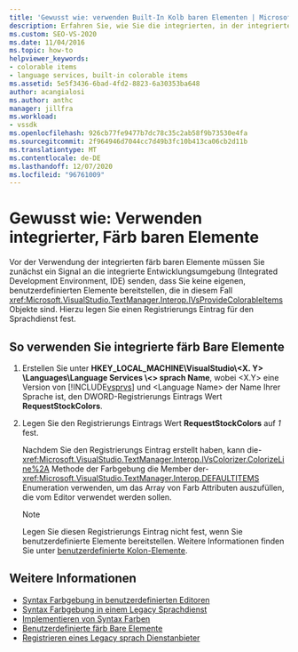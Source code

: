 ```yaml
---
title: 'Gewusst wie: verwenden Built-In Kolb baren Elementen | Microsoft-Dokumentation'
description: Erfahren Sie, wie Sie die integrierten, in der integrierten Entwicklungsumgebung (Integrated Development Environment, IDE) von Visual Studio für Ihren Sprachdienst integrierten Elemente verwenden können.
ms.custom: SEO-VS-2020
ms.date: 11/04/2016
ms.topic: how-to
helpviewer_keywords:
- colorable items
- language services, built-in colorable items
ms.assetid: 5e5f3436-6bad-4fd2-8823-6a30353ba648
author: acangialosi
ms.author: anthc
manager: jillfra
ms.workload:
- vssdk
ms.openlocfilehash: 926cb77fe9477b7dc78c35c2ab58f9b73530e4fa
ms.sourcegitcommit: 2f964946d7044cc7d49b3fc10b413ca06cb2d11b
ms.translationtype: MT
ms.contentlocale: de-DE
ms.lasthandoff: 12/07/2020
ms.locfileid: "96761009"
---
```

# <a name="how-to-use-built-in-colorable-items"></a>Gewusst wie: Verwenden integrierter, Färb baren Elemente
Vor der Verwendung der integrierten färb baren Elemente müssen Sie zunächst ein Signal an die integrierte Entwicklungsumgebung (Integrated Development Environment, IDE) senden, dass Sie keine eigenen, benutzerdefinierten Elemente bereitstellen, die in diesem Fall <xref:Microsoft.VisualStudio.TextManager.Interop.IVsProvideColorableItems> Objekte sind. Hierzu legen Sie einen Registrierungs Eintrag für den Sprachdienst fest.

## <a name="to-use-built-in-colorable-items"></a>So verwenden Sie integrierte färb Bare Elemente

1. Erstellen Sie unter **HKEY_LOCAL_MACHINE\VisualStudio\\<X. Y> \Languages\Language Services \\<\> sprach Name**, wobei \<X.Y> eine Version von [!INCLUDE[vsprvs](../../code-quality/includes/vsprvs_md.md)] und \<Language Name> der Name Ihrer Sprache ist, den DWORD-Registrierungs Eintrags Wert **RequestStockColors**.

2. Legen Sie den Registrierungs Eintrags Wert **RequestStockColors** auf *1* fest.

    Nachdem Sie den Registrierungs Eintrag erstellt haben, kann die- <xref:Microsoft.VisualStudio.TextManager.Interop.IVsColorizer.ColorizeLine%2A> Methode der Farbgebung die Member der- <xref:Microsoft.VisualStudio.TextManager.Interop.DEFAULTITEMS> Enumeration verwenden, um das Array von Farb Attributen auszufüllen, die vom Editor verwendet werden sollen.

   > [!NOTE]
   > Legen Sie diesen Registrierungs Eintrag nicht fest, wenn Sie benutzerdefinierte Elemente bereitstellen. Weitere Informationen finden Sie unter [benutzerdefinierte Kolon-Elemente](../../extensibility/internals/custom-colorable-items.md).

## <a name="see-also"></a>Weitere Informationen
- [Syntax Farbgebung in benutzerdefinierten Editoren](../../extensibility/syntax-coloring-in-custom-editors.md)
- [Syntax Farbgebung in einem Legacy Sprachdienst](../../extensibility/internals/syntax-coloring-in-a-legacy-language-service.md)
- [Implementieren von Syntax Farben](../../extensibility/internals/implementing-syntax-coloring.md)
- [Benutzerdefinierte färb Bare Elemente](../../extensibility/internals/custom-colorable-items.md)
- [Registrieren eines Legacy sprach Dienstanbieter](../../extensibility/internals/registering-a-legacy-language-service2.md)
